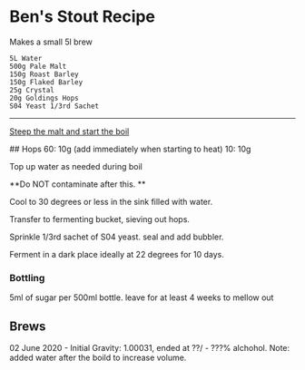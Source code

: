 


# Ben's Stout Recipe

Makes a small 5l brew

```
5L Water
500g Pale Malt 
150g Roast Barley
150g Flaked Barley
25g Crystal
20g Goldings Hops
S04 Yeast 1/3rd Sachet
```

---


[Steep the malt and start the boil](Steeping_and_Boiling)

## Hops
60: 10g  (add immediately when starting to heat)
10: 10g


Top up water as needed during boil

**Do NOT contaminate after this. **

Cool to 30 degrees or less in the sink filled with water. 

Transfer to fermenting bucket, sieving out hops. 

Sprinkle 1/3rd sachet of S04 yeast. seal and add bubbler. 

Ferment in a dark place ideally at 22 degrees for 10 days. 


### Bottling

5ml of sugar per 500ml bottle. leave for at least 4 weeks to mellow out

## Brews

02 June 2020 - Initial Gravity: 1.00031, ended at ??/ - ???% alchohol. Note: added water after the boild to increase volume. 



